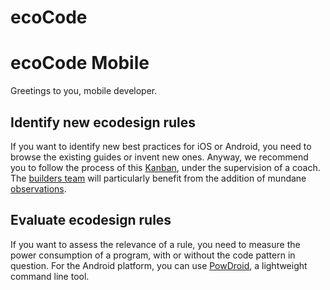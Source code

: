 # ecoCode

# ecoCode Mobile

Greetings to you, mobile developer.

## Identify new ecodesign rules

If you want to identify new best practices for iOS or Android, you need to browse the existing guides or invent new ones. Anyway, we recommend you to follow the process of this [Kanban](https://github.com/orgs/green-code-initiative/projects/4), under the supervision of a coach. The [builders team](builders.md) will particularly benefit from the addition of mundane [observations](https://github.com/orgs/green-code-initiative/projects/4/views/2).

## Evaluate ecodesign rules
If you want to assess the relevance of a rule, you need to measure the power consumption of a program, with or without the code pattern in question. For the Android platform, you can use [PowDroid](https://gitlab.com/powdroid/powdroid-cli), a lightweight command line tool.
